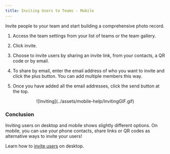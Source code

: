 ```yaml
---
title: Inviting Users to Teams - Mobile
---
```


Invite people to your team and start building a comprehensive photo record.

1)	Access the team settings from your list of teams or the team gallery.

2)	Click invite. 

3)	Choose to invite users by sharing an invite link, from your contacts, a QR code or by email.

4)	To share by email, enter the email address of who you want to invite and click the plus button. You can add multiple members this way.

5)	Once you have added all the email addresses, click the send button at the top.

<center>
![Inviting](../assets/mobile-help/InvitingGIF.gif)
</center>

### Conclusion

Inviting users on desktop and mobile shows slightly different options. On mobile, you can use your phone contacts, share links or QR codes as alternative ways to invite your users!

Learn how to [invite users](https://support.builtview.com/teams-and-projects/3inviting-users/) on desktop.
